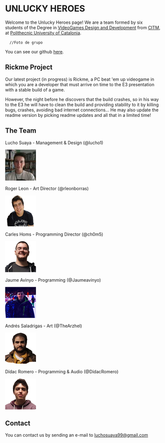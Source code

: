 # UNLUCKY HEROES

Welcome to the Unlucky Heroes page! We are a team formed by six students of the Degree in [VideoGames Design and Development](https://www.citm.upc.edu/cat/estudis/graus-videojocs/) from [CITM](https://www.citm.upc.edu/), at [Polithecnic University of Catalonia](http://www.upc.edu/ca).

      //Foto de grupo
      
You can see our github [here](https://github.com/UnluckyHeroes). 

## Rickme Project

Our latest project (in progress) is Rickme, a PC beat 'em up videogame in which you are a developer that must arrive on time to the E3 presentation with a stable build of a game.

However, the night before he discovers that the build crashes, so in his way to the E3 he will have to clean the build and providing stability to it by killing bugs, crashes, avoiding bad internet connections... He may also update the readme version by picking readme updates and all that in a limited time!

## The Team

Lucho Suaya - Management & Design (@lucho1)

<img src="Web Photos/Lucho.png" alt="hi" class="inline"/>


Roger Leon - Art Director (@rleonborras)

<img src="Web Photos/Ruier.png" alt="hi" class="inline"/>

	
Carles Homs - Programming Director (@ch0m5)

<img src="Web Photos/KRLS.png" alt="hi" class="inline"/>


Jaume Avinyo - Programming (@Jaumeavinyo)

<img src="Web Photos/James.png" alt="hi" class="inline"/>


Andrés Saladrigas - Art (@TheArzhel)

<img src="Web Photos/Andres.png" alt="hi" class="inline"/>


Dídac Romero - Programming & Audio (@DidacRomero)

<img src="Web Photos/Didac.png" alt="hi" class="inline"/>


## Contact

You can contact us by sending an e-mail to [luchosuaya99@gmail.com](mailto:luchosuaya99@gmail.com)


